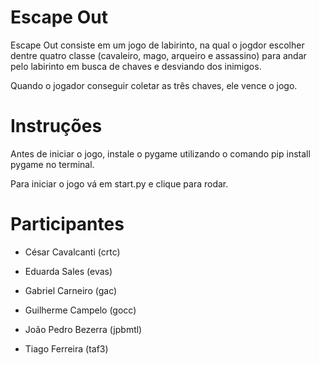 # Escape Out
Escape Out consiste em um jogo de labirinto, na qual o jogdor escolher dentre quatro classe (cavaleiro, mago, arqueiro e assassino) para andar pelo labirinto em busca de chaves e desviando dos inimigos.

Quando o jogador conseguir coletar as três chaves, ele vence o jogo.

# Instruções
Antes de iniciar o jogo, instale o pygame utilizando o comando pip install pygame no terminal.
 
Para iniciar o jogo vá em start.py e clique para rodar.

# Participantes
- César Cavalcanti (crtc)

- Eduarda Sales (evas)

- Gabriel Carneiro (gac)

- Guilherme Campelo (gocc)

- João Pedro Bezerra (jpbmtl)

- Tiago Ferreira (taf3)
